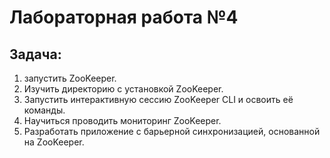 # Лабораторная работа №4 
## Задача: 
1. запустить ZooKeeper.
2. Изучить директорию с установкой ZooKeeper.
3. Запустить интерактивную сессию ZooKeeper CLI и освоить её команды.
4. Научиться проводить мониторинг ZooKeeper.
5. Разработать приложение с барьерной синхронизацией, основанной на ZooKeeper.
